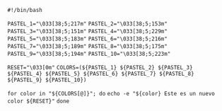 `#!/bin/bash`

`PASTEL_1="\033[38;5;217m"`
`PASTEL_2="\033[38;5;153m"`
`PASTEL_3="\033[38;5;151m"`
`PASTEL_4="\033[38;5;229m"`
`PASTEL_5="\033[38;5;183m"`
`PASTEL_6="\033[38;5;216m"`
`PASTEL_7="\033[38;5;189m"`
`PASTEL_8="\033[38;5;175m"`
`PASTEL_9="\033[38;5;194m"`
`PASTEL_10="\033[38;5;223m"`

`RESET="\033[0m"`
`COLORS=(${PASTEL_1} ${PASTEL_2} ${PASTEL_3} ${PASTEL_4} ${PASTEL_5} ${PASTEL_6} ${PASTEL_7} ${PASTEL_8} ${PASTEL_9} ${PASTEL_10})`

`for color in "${COLORS[@]}"; do`
    `echo -e "${color} Este es un nuevo color ${RESET}"`
`done`

